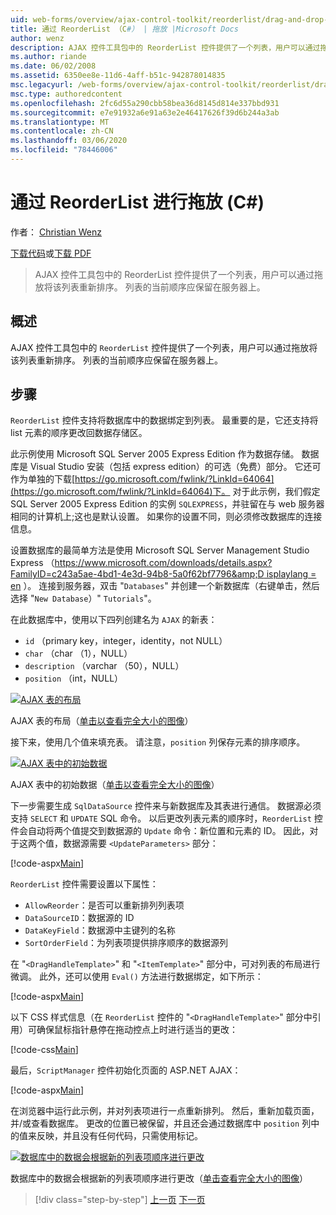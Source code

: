 ```yaml
---
uid: web-forms/overview/ajax-control-toolkit/reorderlist/drag-and-drop-via-reorderlist-cs
title: 通过 ReorderList （C#） | 拖放 |Microsoft Docs
author: wenz
description: AJAX 控件工具包中的 ReorderList 控件提供了一个列表，用户可以通过拖放将该列表重新排序。 列表的当前顺序应为 。
ms.author: riande
ms.date: 06/02/2008
ms.assetid: 6350ee8e-11d6-4aff-b51c-942878014835
msc.legacyurl: /web-forms/overview/ajax-control-toolkit/reorderlist/drag-and-drop-via-reorderlist-cs
msc.type: authoredcontent
ms.openlocfilehash: 2fc6d55a290cbb58bea36d8145d814e337bbd931
ms.sourcegitcommit: e7e91932a6e91a63e2e46417626f39d6b244a3ab
ms.translationtype: MT
ms.contentlocale: zh-CN
ms.lasthandoff: 03/06/2020
ms.locfileid: "78446006"
---
```

# <a name="drag-and-drop-via-reorderlist-c"></a>通过 ReorderList 进行拖放 (C#)

作者： [Christian Wenz](https://github.com/wenz)

[下载代码](https://download.microsoft.com/download/9/3/f/93f8daea-bebd-4821-833b-95205389c7d0/ReorderList5.cs.zip)或[下载 PDF](https://download.microsoft.com/download/2/d/c/2dc10e34-6983-41d4-9c08-f78f5387d32b/reorderlist5CS.pdf)

> AJAX 控件工具包中的 ReorderList 控件提供了一个列表，用户可以通过拖放将该列表重新排序。 列表的当前顺序应保留在服务器上。

## <a name="overview"></a>概述

AJAX 控件工具包中的 `ReorderList` 控件提供了一个列表，用户可以通过拖放将该列表重新排序。 列表的当前顺序应保留在服务器上。

## <a name="steps"></a>步骤

`ReorderList` 控件支持将数据库中的数据绑定到列表。 最重要的是，它还支持将 list 元素的顺序更改回数据存储区。

此示例使用 Microsoft SQL Server 2005 Express Edition 作为数据存储。 数据库是 Visual Studio 安装（包括 express edition）的可选（免费）部分。 它还可作为单独的下载[https://go.microsoft.com/fwlink/?LinkId=64064](https://go.microsoft.com/fwlink/?LinkId=64064)下。 对于此示例，我们假定 SQL Server 2005 Express Edition 的实例 `SQLEXPRESS`，并驻留在与 web 服务器相同的计算机上;这也是默认设置。 如果你的设置不同，则必须修改数据库的连接信息。

设置数据库的最简单方法是使用 Microsoft SQL Server Management Studio Express （[https://www.microsoft.com/downloads/details.aspx?FamilyID=c243a5ae-4bd1-4e3d-94b8-5a0f62bf7796&amp;D isplaylang = en](https://www.microsoft.com/downloads/details.aspx?FamilyID=c243a5ae-4bd1-4e3d-94b8-5a0f62bf7796&amp;DisplayLang=en) ）。 连接到服务器，双击 "`Databases`" 并创建一个新数据库（右键单击，然后选择 "`New Database`）" `Tutorials`"。

在此数据库中，使用以下四列创建名为 `AJAX` 的新表：

- `id` （primary key，integer，identity，not NULL）
- `char` （char （1），NULL）
- `description` （varchar （50），NULL）
- `position` （int，NULL）

[![AJAX 表的布局](drag-and-drop-via-reorderlist-cs/_static/image2.png)](drag-and-drop-via-reorderlist-cs/_static/image1.png)

AJAX 表的布局（[单击以查看完全大小的图像](drag-and-drop-via-reorderlist-cs/_static/image3.png)）

接下来，使用几个值来填充表。 请注意，`position` 列保存元素的排序顺序。

[![AJAX 表中的初始数据](drag-and-drop-via-reorderlist-cs/_static/image5.png)](drag-and-drop-via-reorderlist-cs/_static/image4.png)

AJAX 表中的初始数据（[单击以查看完全大小的图像](drag-and-drop-via-reorderlist-cs/_static/image6.png)）

下一步需要生成 `SqlDataSource` 控件来与新数据库及其表进行通信。 数据源必须支持 `SELECT` 和 `UPDATE` SQL 命令。 以后更改列表元素的顺序时，`ReorderList` 控件会自动将两个值提交到数据源的 `Update` 命令：新位置和元素的 ID。 因此，对于这两个值，数据源需要 `<UpdateParameters>` 部分：

[!code-aspx[Main](drag-and-drop-via-reorderlist-cs/samples/sample1.aspx)]

`ReorderList` 控件需要设置以下属性：

- `AllowReorder`：是否可以重新排列列表项
- `DataSourceID`：数据源的 ID
- `DataKeyField`：数据源中主键列的名称
- `SortOrderField`：为列表项提供排序顺序的数据源列

在 "`<DragHandleTemplate>`" 和 "`<ItemTemplate>`" 部分中，可对列表的布局进行微调。 此外，还可以使用 `Eval()` 方法进行数据绑定，如下所示：

[!code-aspx[Main](drag-and-drop-via-reorderlist-cs/samples/sample2.aspx)]

以下 CSS 样式信息（在 `ReorderList` 控件的 "`<DragHandleTemplate>`" 部分中引用）可确保鼠标指针悬停在拖动控点上时进行适当的更改：

[!code-css[Main](drag-and-drop-via-reorderlist-cs/samples/sample3.css)]

最后，`ScriptManager` 控件初始化页面的 ASP.NET AJAX：

[!code-aspx[Main](drag-and-drop-via-reorderlist-cs/samples/sample4.aspx)]

在浏览器中运行此示例，并对列表项进行一点重新排列。 然后，重新加载页面，并/或查看数据库。 更改的位置已被保留，并且还会通过数据库中 `position` 列中的值来反映，并且没有任何代码，只需使用标记。

[![数据库中的数据会根据新的列表项顺序进行更改](drag-and-drop-via-reorderlist-cs/_static/image8.png)](drag-and-drop-via-reorderlist-cs/_static/image7.png)

数据库中的数据会根据新的列表项顺序进行更改（[单击查看完全大小的图像](drag-and-drop-via-reorderlist-cs/_static/image9.png)）

> [!div class="step-by-step"]
> [上一页](using-postbacks-with-reorderlist-cs.md)
> [下一页](using-postbacks-with-reorderlist-vb.md)
